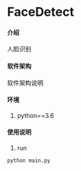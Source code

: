 # FaceDetect

#### 介绍
人脸识别

#### 软件架构
软件架构说明


#### 环境

1.  python==3.6


#### 使用说明

1.  run 
```
python main.py
```
